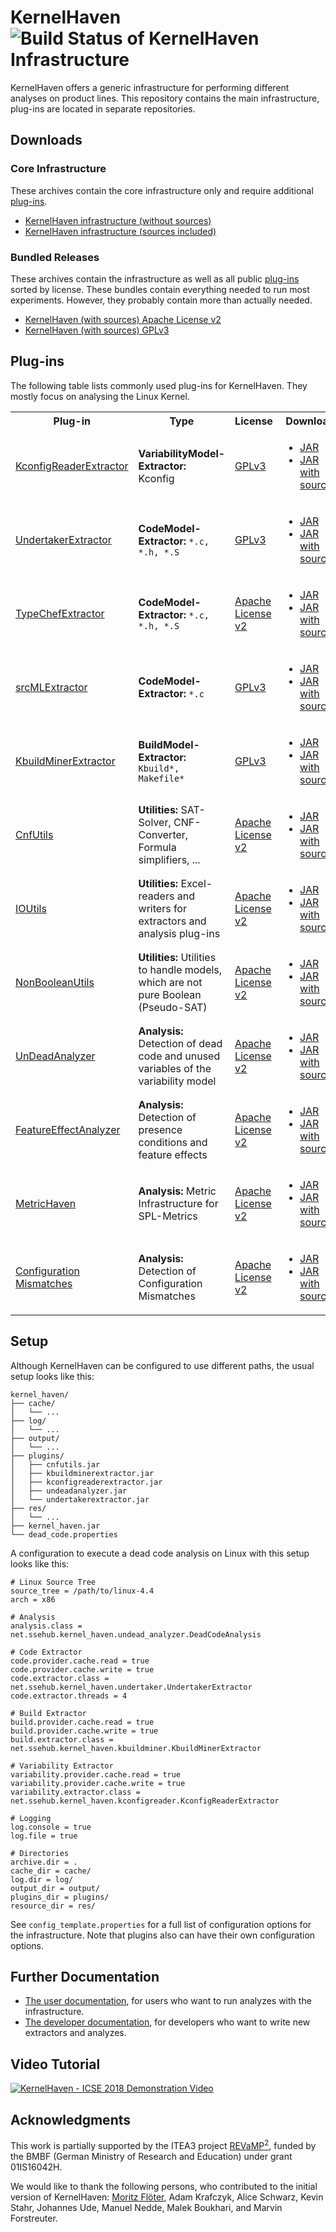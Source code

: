 # KernelHaven ![Build Status of KernelHaven Infrastructure](http://jenkins.sse.uni-hildesheim.de/buildStatus/icon?job=KernelHaven_Infrastructure)

KernelHaven offers a generic infrastructure for performing different analyses on product lines. This repository contains the main infrastructure, plug-ins are located in separate repositories.

## Downloads

### Core Infrastructure
These archives contain the core infrastructure only and require additional [plug-ins](https://github.com/KernelHaven/KernelHaven#plug-ins). 
* [KernelHaven infrastructure (without sources)](http://jenkins.sse.uni-hildesheim.de/job/KernelHaven_Infrastructure/lastSuccessfulBuild/artifact/build/jar/KernelHaven.jar)
* [KernelHaven infrastructure (sources included)](http://jenkins.sse.uni-hildesheim.de/job/KernelHaven_Infrastructure/lastSuccessfulBuild/artifact/build/jar/KernelHaven_withsource.jar)

### Bundled Releases
These archives contain the infrastructure as well as all public [plug-ins](https://github.com/KernelHaven/KernelHaven#plug-ins) sorted by license. These bundles contain everything needed to run most experiments. However, they probably contain more than actually needed.
* [KernelHaven (with sources) Apache License v2](http://jenkins.sse.uni-hildesheim.de/view/KernelHaven/job/KernelHaven_Public_Releases/lastSuccessfulBuild/artifact/build/KernelHaven_Apache-2.0_withsource.zip)
* [KernelHaven (with sources) GPLv3](http://jenkins.sse.uni-hildesheim.de/view/KernelHaven/job/KernelHaven_Public_Releases/lastSuccessfulBuild/artifact/build/KernelHaven_GPLv3_withsource.zip)

## Plug-ins

The following table lists commonly used plug-ins for KernelHaven. They mostly focus on analysing the Linux Kernel.
<table style="width:100%">
  <tr>
    <th>Plug-in</th>
    <th>Type</th>
    <th>License</th>
    <th>Download</th>
    <th>Status</th>
  </tr>
  <!-- KconfigReaderExtractor -->
  <tr>
    <td><a href="https://github.com/KernelHaven/KconfigReaderExtractor">KconfigReaderExtractor</a></td>
    <td><b>VariabilityModel-Extractor:</b> Kconfig</td>
    <td><a href="http://www.gnu.org/licenses/gpl-3.0.html">GPLv3</a></td>
    <td><ul>
      <li><a href="http://jenkins.sse.uni-hildesheim.de/job/KernelHaven_KconfigReaderExtractor/lastSuccessfulBuild/artifact/build/jar/KconfigReaderExtractor.jar">JAR</a></li>
      <li><a href="http://jenkins.sse.uni-hildesheim.de/job/KernelHaven_KconfigReaderExtractor/lastSuccessfulBuild/artifact/build/jar/KconfigReaderExtractor_withsource.jar">JAR with sources</a></li>
    </ul></td>
    <td><img src="http://jenkins.sse.uni-hildesheim.de/buildStatus/icon?job=KernelHaven_KconfigReaderExtractor" alt="Build Status of KconfigReaderExtractor"></td>
  </tr>
  <!-- UndertakerExtractor -->
  <tr>
    <td><a href="https://github.com/KernelHaven/UndertakerExtractor">UndertakerExtractor</a></td>
    <td><b>CodeModel-Extractor:</b> <code>*.c, *.h, *.S</code></td>
    <td><a href="http://www.gnu.org/licenses/gpl-3.0.html">GPLv3</a></td>
    <td><ul>
      <li><a href="http://jenkins.sse.uni-hildesheim.de/job/KernelHaven_UndertakerExtractor/lastSuccessfulBuild/artifact/build/jar/UndertakerExtractor.jar">JAR</a></li>
      <li><a href="http://jenkins.sse.uni-hildesheim.de/job/KernelHaven_UndertakerExtractor/lastSuccessfulBuild/artifact/build/jar/UndertakerExtractor_withsource.jar">JAR with sources</a></li>
    </ul></td>
    <td><img src="http://jenkins.sse.uni-hildesheim.de/buildStatus/icon?job=KernelHaven_UndertakerExtractor" alt="Build Status of UndertakerExtractor"></td>
  </tr>
  <!-- TypeChefExtractor -->
  <tr>
    <td><a href="https://github.com/KernelHaven/TypeChefExtractor">TypeChefExtractor</a></td>
    <td><b>CodeModel-Extractor:</b> <code>*.c, *.h, *.S</code></td>
    <td><a href="http://www.apache.org/licenses/LICENSE-2.0.html">Apache License v2</a></td>
    <td><ul>
      <li><a href="http://jenkins.sse.uni-hildesheim.de/job/KernelHaven_TypeChefExtractor/lastSuccessfulBuild/artifact/build/jar/TypeChefExtractor.jar">JAR</a></li>
      <li><a href="http://jenkins.sse.uni-hildesheim.de/job/KernelHaven_TypeChefExtractor/lastSuccessfulBuild/artifact/build/jar/TypeChefExtractor_withsource.jar">JAR with sources</a></li>
    </ul></td>
    <td><img src="http://jenkins.sse.uni-hildesheim.de/buildStatus/icon?job=KernelHaven_TypeChefExtractor" alt="Build Status of TypeChefExtractor"></td>
  </tr>
  <!-- srcMLExtractor -->
  <tr>
    <td><a href="https://github.com/KernelHaven/srcMLExtractor">srcMLExtractor</a></td>
    <td><b>CodeModel-Extractor:</b> <code>*.c</code></td>
    <td><a href="http://www.gnu.org/licenses/gpl-3.0.html">GPLv3</a></td>
    <td><ul>
      <li><a href="http://jenkins.sse.uni-hildesheim.de/job/KernelHaven_SrcMlExtractor/lastSuccessfulBuild/artifact/build/jar/SrcMLExtractor.jar">JAR</a></li>
      <li><a href="http://jenkins.sse.uni-hildesheim.de/job/KernelHaven_SrcMlExtractor/lastSuccessfulBuild/artifact/build/jar/SrcMLExtractor_withsource.jar">JAR with sources</a></li>
    </ul></td>
    <td><img src="http://jenkins.sse.uni-hildesheim.de/buildStatus/icon?job=KernelHaven_SrcMlExtractor" alt="Build Status of srcMLExtractor"></td>
  </tr>
  <!-- KbuildMinerExtractor -->
  <tr>
    <td><a href="https://github.com/KernelHaven/KbuildMinerExtractor">KbuildMinerExtractor</a></td>
    <td><b>BuildModel-Extractor:</b> <code>Kbuild*, Makefile*</code></td>
    <td><a href="http://www.gnu.org/licenses/gpl-3.0.html">GPLv3</a></td>
    <td><ul>
      <li><a href="http://jenkins.sse.uni-hildesheim.de/job/KernelHaven_KbuildMinerExtractor/lastSuccessfulBuild/artifact/build/jar/KbuildminerExtractor.jar">JAR</a></li>
      <li><a href="http://jenkins.sse.uni-hildesheim.de/job/KernelHaven_KbuildMinerExtractor/lastSuccessfulBuild/artifact/build/jar/KbuildminerExtractor_withsource.jar">JAR with sources</a></li>
    </ul></td>
    <td><img src="http://jenkins.sse.uni-hildesheim.de/buildStatus/icon?job=KernelHaven_KbuildMinerExtractor" alt="Build Status of KbuildMinerExtractor"></td>
  </tr>
  <!-- CnfUtils -->
  <tr>
    <td><a href="https://github.com/KernelHaven/CnfUtils">CnfUtils</a></td>
    <td><b>Utilities:</b> SAT-Solver, CNF-Converter, Formula simplifiers, ...</td>
    <td><a href="http://www.apache.org/licenses/LICENSE-2.0.html">Apache License v2</a></td>
    <td><ul>
      <li><a href="http://jenkins.sse.uni-hildesheim.de/job/KernelHaven_CnfUtils/lastSuccessfulBuild/artifact/build/jar/CnfUtils.jar">JAR</a></li>
      <li><a href="http://jenkins.sse.uni-hildesheim.de/job/KernelHaven_CnfUtils/lastSuccessfulBuild/artifact/build/jar/CnfUtils_withsource.jar">JAR with sources</a></li>
    </ul></td>
    <td><img src="http://jenkins.sse.uni-hildesheim.de/buildStatus/icon?job=KernelHaven_CnfUtils" alt="Build Status of CnfUtils"></td>
  </tr>
  <!-- IOUtils -->
  <tr>
    <td><a href="https://github.com/KernelHaven/IOUtils">IOUtils</a></td>
    <td><b>Utilities:</b> Excel-readers and writers for extractors and analysis plug-ins</td>
    <td><a href="http://www.apache.org/licenses/LICENSE-2.0.html">Apache License v2</a></td>
    <td><ul>
      <li><a href="http://jenkins.sse.uni-hildesheim.de/job/KernelHaven_IOUtils/lastSuccessfulBuild/artifact/build/jar/IOUtils.jar">JAR</a></li>
      <li><a href="http://jenkins.sse.uni-hildesheim.de/job/KernelHaven_IOUtils/lastSuccessfulBuild/artifact/build/jar/IOUtils_withsource.jar">JAR with sources</a></li>
    </ul></td>
    <td><img src="http://jenkins.sse.uni-hildesheim.de/buildStatus/icon?job=KernelHaven_IOUtils" alt="Build Status of IOUtils"></td>
  </tr>
  <!-- NonBooleanUtils -->
  <tr>
    <td><a href="https://github.com/KernelHaven/NonBooleanUtils">NonBooleanUtils</a></td>
    <td><b>Utilities:</b> Utilities to handle models, which are not pure Boolean (Pseudo-SAT)</td>
    <td><a href="http://www.apache.org/licenses/LICENSE-2.0.html">Apache License v2</a></td>
    <td><ul>
      <li><a href="http://jenkins.sse.uni-hildesheim.de/job/KernelHaven_NonBooleanUtils/lastSuccessfulBuild/artifact/build/jar/NonBooleanUtils.jar">JAR</a></li>
      <li><a href="http://jenkins.sse.uni-hildesheim.de/job/KernelHaven_NonBooleanUtils/lastSuccessfulBuild/artifact/build/jar/NonBooleanUtils_withsource.jar">JAR with sources</a></li>
    </ul></td>
    <td><img src="http://jenkins.sse.uni-hildesheim.de/buildStatus/icon?job=KernelHaven_NonBooleanUtils" alt="Build Status of NonBooleanUtils"></td>
  </tr>
  <!-- UnDeadAnalyzer -->
  <tr>
    <td><a href="https://github.com/KernelHaven/UnDeadAnalyzer">UnDeadAnalyzer</a></td>
    <td><b>Analysis:</b> Detection of dead code and unused variables of the variability model</td>
    <td><a href="http://www.apache.org/licenses/LICENSE-2.0.html">Apache License v2</a></td>
    <td><ul>
      <li><a href="http://jenkins.sse.uni-hildesheim.de/job/KernelHaven_UnDeadAnalyzer/lastSuccessfulBuild/artifact/build/jar/defaultanalyses.jar">JAR</a></li>
      <li><a href="http://jenkins.sse.uni-hildesheim.de/job/KernelHaven_UnDeadAnalyzer/lastSuccessfulBuild/artifact/build/jar/defaultanalyses_withsource.jar">JAR with sources</a></li>
    </ul></td>
    <td><img src="http://jenkins.sse.uni-hildesheim.de/buildStatus/icon?job=KernelHaven_UnDeadAnalyzer" alt="Build Status of UnDeadAnalyzer"></td>
  </tr>
  <!-- FeatureEffectAnalyzer -->
  <tr>
    <td><a href="https://github.com/KernelHaven/FeatureEffectAnalysis">FeatureEffectAnalyzer</a></td>
    <td><b>Analysis:</b> Detection of presence conditions and feature effects</td>
    <td><a href="http://www.apache.org/licenses/LICENSE-2.0.html">Apache License v2</a></td>
    <td><ul>
      <li><a href="http://jenkins.sse.uni-hildesheim.de/view/KernelHaven/job/KernelHaven_FeatureEffectAnalysis/lastSuccessfulBuild/artifact/build/jar/FeatureEffectAnalysis.jar">JAR</a></li>
      <li><a href="http://jenkins.sse.uni-hildesheim.de/view/KernelHaven/job/KernelHaven_FeatureEffectAnalysis/lastSuccessfulBuild/artifact/build/jar/FeatureEffectAnalysis_withsource.jar">JAR with sources</a></li>
    </ul></td>
    <td><img src="http://jenkins.sse.uni-hildesheim.de/buildStatus/icon?job=KernelHaven_FeatureEffectAnalysis" alt="Build Status of FeatureEffectAnalyzer"></td>
  </tr>
  <!-- MetricHaven -->
  <tr>
    <td><a href="https://github.com/KernelHaven/MetricHaven">MetricHaven</a></td>
    <td><b>Analysis:</b> Metric Infrastructure for SPL-Metrics</td>
    <td><a href="http://www.apache.org/licenses/LICENSE-2.0.html">Apache License v2</a></td>
    <td><ul>
      <li><a href="http://jenkins.sse.uni-hildesheim.de/job/KernelHaven_MetricHaven/lastSuccessfulBuild/artifact/build/jar/MetricHaven.jar">JAR</a></li>
      <li><a href="http://jenkins.sse.uni-hildesheim.de/job/KernelHaven_MetricHaven/lastSuccessfulBuild/artifact/build/jar/MetricHaven_withsource.jar">JAR with sources</a></li>
    </ul></td>
    <td><img src="http://jenkins.sse.uni-hildesheim.de/buildStatus/icon?job=KernelHaven_MetricHaven" alt="Build Status of MetricHaven"></td>
  </tr>
  <!-- Configuration Mismatches -->
  <tr>
    <td><a href="https://github.com/KernelHaven/ConfigurationMismatchAnalysis">Configuration Mismatches</a></td>
    <td><b>Analysis:</b> Detection of Configuration Mismatches</td>
    <td><a href="http://www.apache.org/licenses/LICENSE-2.0.html">Apache License v2</a></td>
    <td><ul>
      <li><a href="http://jenkins.sse.uni-hildesheim.de/job/KernelHaven_Configuration_Mismatches/lastSuccessfulBuild/artifact/build/jar/ConfigurationMismatchAnalysis.jar">JAR</a></li>
      <li><a href="http://jenkins.sse.uni-hildesheim.de/job/KernelHaven_Configuration_Mismatches/lastSuccessfulBuild/artifact/build/jar/ConfigurationMismatchAnalysis_withsource.jar">JAR with sources</a></li>
    </ul></td>
    <td><img src="http://jenkins.sse.uni-hildesheim.de/buildStatus/icon?job=KernelHaven_Configuration_Mismatches" alt="Build Status of Configuration Mismatches"></td>
  </tr>
</table>

## Setup

Although KernelHaven can be configured to use different paths, the usual setup looks like this:

```
kernel_haven/
├── cache/
│   └── ...
├── log/
│   └── ...
├── output/
│   └── ...
├── plugins/
│   ├── cnfutils.jar
│   ├── kbuildminerextractor.jar
│   ├── kconfigreaderextractor.jar
│   ├── undeadanalyzer.jar
│   └── undertakerextractor.jar
├── res/
│   └── ...
├── kernel_haven.jar
└── dead_code.properties
```

A configuration to execute a dead code analysis on Linux with this setup looks like this:

```Properties
# Linux Source Tree
source_tree = /path/to/linux-4.4
arch = x86

# Analysis
analysis.class = net.ssehub.kernel_haven.undead_analyzer.DeadCodeAnalysis

# Code Extractor
code.provider.cache.read = true
code.provider.cache.write = true
code.extractor.class = net.ssehub.kernel_haven.undertaker.UndertakerExtractor
code.extractor.threads = 4

# Build Extractor
build.provider.cache.read = true
build.provider.cache.write = true
build.extractor.class = net.ssehub.kernel_haven.kbuildminer.KbuildMinerExtractor

# Variability Extractor
variability.provider.cache.read = true
variability.provider.cache.write = true
variability.extractor.class = net.ssehub.kernel_haven.kconfigreader.KconfigReaderExtractor

# Logging
log.console = true
log.file = true

# Directories
archive.dir = .
cache_dir = cache/
log.dir = log/
output_dir = output/
plugins_dir = plugins/
resource_dir = res/
```

See `config_template.properties` for a full list of configuration options for the infrastructure. Note that plugins
also can have their own configuration options. 

## Further Documentation

* [The user documentation](https://github.com/KernelHaven/Documentation/raw/master/UserDocumentation/KernelHaven%20User%20Documentation.pdf), for users who want to run analyzes with the infrastructure.
* [The developer documentation](https://github.com/KernelHaven/Documentation/raw/master/DeveloperDocumentation/Arbeit.pdf), for developers who want to write new extractors and analyzes.

## Video Tutorial ##
[![KernelHaven - ICSE 2018 Demonstration Video](https://img.youtube.com/vi/IbNc-H1NoZU/0.jpg)](https://www.youtube.com/watch?v=IbNc-H1NoZU)

## Acknowledgments

This work is partially supported by the ITEA3 project [REVaMP<sup>2</sup>](https://itea3.org/project/revamp2.html), funded by the BMBF (German Ministry of Research and Education) under grant 01IS16042H.

We would like to thank the following persons, who contributed to the initial version of KernelHaven: [Moritz Flöter](http://www.moritzf.de/), Adam Krafczyk, Alice Schwarz, Kevin Stahr, Johannes Ude, Manuel Nedde, Malek Boukhari, and Marvin Forstreuter.
